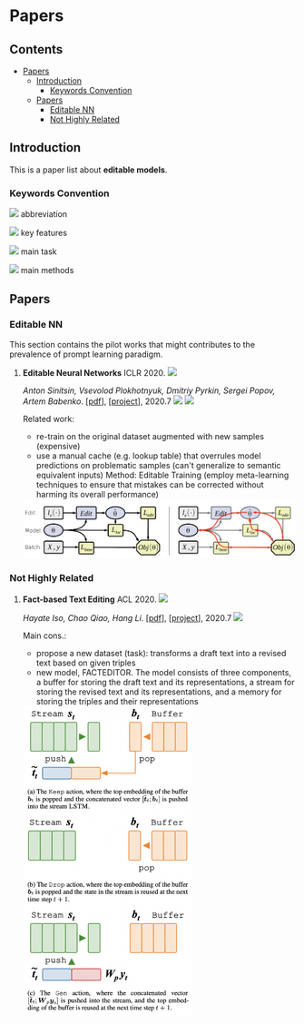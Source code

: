 
# Papers


<!-- omit in toc -->
## Contents


- [Papers](#papers)
  - [Introduction](#introduction)
    - [Keywords Convention](#keywords-convention)
  - [Papers](#papers-1)
    - [Editable NN](#editable-nn)
    - [Not Highly Related](#not-highly-related)




## Introduction

This is a paper list about **editable models**. 

### Keywords Convention

![](https://img.shields.io/badge/T5-DCE7F1) abbreviation 

![](https://img.shields.io/badge/Continous_Template-EAD8D9) key features

![](https://img.shields.io/badge/Generation-D8D0E1) main task

![](https://img.shields.io/badge/Analysis-FAEFCA) main methods


## Papers




   
### Editable NN
This section contains the pilot works that might contributes to the prevalence of prompt learning paradigm.
1. **Editable Neural Networks** ICLR 2020. ![](https://img.shields.io/badge/Editable_training-DCE7F1) 

   *Anton Sinitsin, Vsevolod Plokhotnyuk, Dmitriy Pyrkin, Sergei Popov, Artem Babenko*.  [[pdf](https://openreview.net/pdf?id=HJedXaEtvS)], [[project](https://github.com/xtinkt/editable)],  2020.7
   ![](https://img.shields.io/badge/image_classification-D8D0E1) ![](https://img.shields.io/badge/machine_translation-D8D0E1)

   Related work:
   - re-train on the original dataset augmented with new samples (expensive)
   - use a manual cache (e.g. lookup table) that overrules model predictions on problematic samples (can't generalize to semantic equivalent inputs)
   Method:
   Editable Training (employ meta-learning techniques to ensure that mistakes can be corrected without harming its overall performance)
   <!-- ![Alt text-w15](editable_train.png) -->

   <img src="img/editable_train.png" width="800" alt="webhooks">






### Not Highly Related

1. **Fact-based Text Editing** ACL 2020. ![](https://img.shields.io/badge/Fact_based_text_editing-DCE7F1) 
   
   *Hayate Iso, Chao Qiao, Hang Li*.  [[pdf](https://aclanthology.org/2020.acl-main.17.pdf)], [[project](https://github.com/isomap/factedit)],  2020.7
   ![](https://img.shields.io/badge/edit_draft_text_editing-D8D0E1) 


   Main cons.:
   - propose a new dataset (task): transforms a draft text into a revised text based on given triples
   - new model, FACTEDITOR. The model consists of three components, a buffer for storing the draft text and its representations, a stream for storing the revised text and its representations, and a memory for storing the triples and their representations
   <!-- ![Alt text-w15](editable_train.png) -->

   <img src="img/fte.png" width="300" alt="webhooks">
